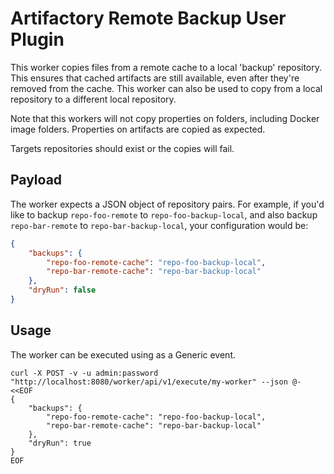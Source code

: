 Artifactory Remote Backup User Plugin
=====================================

This worker copies files from a remote cache to a local 'backup'
repository. This ensures that cached artifacts are still available, even after
they're removed from the cache. This worker can also be used to copy from a
local repository to a different local repository.

Note that this workers will not copy properties on folders, including Docker
image folders. Properties on artifacts are copied as expected.

Targets repositories should exist or the copies will fail.

Payload
-------

The worker expects a JSON object of repository pairs. For example, if you'd like to
backup `repo-foo-remote` to `repo-foo-backup-local`, and also backup
`repo-bar-remote` to `repo-bar-backup-local`, your configuration would be:

```json
{
    "backups": {
        "repo-foo-remote-cache": "repo-foo-backup-local",
        "repo-bar-remote-cache": "repo-bar-backup-local"
    },
    "dryRun": false
}
```


Usage
-----

The worker can be executed using as a Generic event.


```shell
curl -X POST -v -u admin:password "http://localhost:8080/worker/api/v1/execute/my-worker" --json @- <<EOF
{
    "backups": {
        "repo-foo-remote-cache": "repo-foo-backup-local",
        "repo-bar-remote-cache": "repo-bar-backup-local"
    },
    "dryRun": true
}
EOF
```
